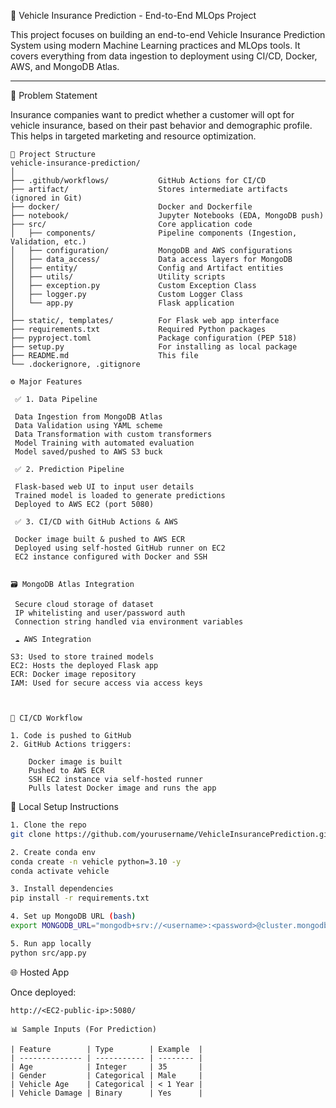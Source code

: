 
🚗 Vehicle Insurance Prediction - End-to-End MLOps Project

This project focuses on building an end-to-end Vehicle Insurance Prediction System using modern Machine Learning practices and MLOps tools. It covers everything from data ingestion to deployment using CI/CD, Docker, AWS, and MongoDB Atlas.

---

🔧 Problem Statement

Insurance companies want to predict whether a customer will opt for vehicle insurance, based on their past behavior and demographic profile. This helps in targeted marketing and resource optimization.

```
📂 Project Structure
vehicle-insurance-prediction/
│
├── .github/workflows/           GitHub Actions for CI/CD
├── artifact/                    Stores intermediate artifacts (ignored in Git)
├── docker/                      Docker and Dockerfile
├── notebook/                    Jupyter Notebooks (EDA, MongoDB push)
├── src/                         Core application code
│   ├── components/              Pipeline components (Ingestion, Validation, etc.)
│   ├── configuration/           MongoDB and AWS configurations
│   ├── data_access/             Data access layers for MongoDB
│   ├── entity/                  Config and Artifact entities
│   ├── utils/                   Utility scripts
│   ├── exception.py             Custom Exception Class
│   ├── logger.py                Custom Logger Class
│   └── app.py                   Flask application
│
├── static/, templates/          For Flask web app interface
├── requirements.txt             Required Python packages
├── pyproject.toml               Package configuration (PEP 518)
├── setup.py                     For installing as local package
├── README.md                    This file
└── .dockerignore, .gitignore
```


```
⚙️ Major Features

 ✅ 1. Data Pipeline

 Data Ingestion from MongoDB Atlas
 Data Validation using YAML scheme
 Data Transformation with custom transformers
 Model Training with automated evaluation
 Model saved/pushed to AWS S3 buck

 ✅ 2. Prediction Pipeline

 Flask-based web UI to input user details
 Trained model is loaded to generate predictions
 Deployed to AWS EC2 (port 5080)

 ✅ 3. CI/CD with GitHub Actions & AWS

 Docker image built & pushed to AWS ECR
 Deployed using self-hosted GitHub runner on EC2
 EC2 instance configured with Docker and SSH


🗃️ MongoDB Atlas Integration

 Secure cloud storage of dataset
 IP whitelisting and user/password auth
 Connection string handled via environment variables

 ☁️ AWS Integration

S3: Used to store trained models
EC2: Hosts the deployed Flask app
ECR: Docker image repository
IAM: Used for secure access via access keys



🔄 CI/CD Workflow

1. Code is pushed to GitHub
2. GitHub Actions triggers:

    Docker image is built
    Pushed to AWS ECR
    SSH EC2 instance via self-hosted runner
    Pulls latest Docker image and runs the app
```


🧪 Local Setup Instructions

```bash
1. Clone the repo
git clone https://github.com/yourusername/VehicleInsurancePrediction.git

2. Create conda env
conda create -n vehicle python=3.10 -y
conda activate vehicle

3. Install dependencies
pip install -r requirements.txt

4. Set up MongoDB URL (bash)
export MONGODB_URL="mongodb+srv://<username>:<password>@cluster.mongodb.net/?..."

5. Run app locally
python src/app.py
```



🌐 Hosted App

Once deployed:

```
http://<EC2-public-ip>:5080/
```


```
📊 Sample Inputs (For Prediction)

| Feature        | Type        | Example  |
| -------------- | ----------- | -------- |
| Age            | Integer     | 35       |
| Gender         | Categorical | Male     |
| Vehicle Age    | Categorical | < 1 Year |
| Vehicle Damage | Binary      | Yes      |


```


